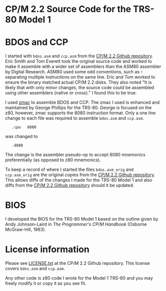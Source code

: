 # CP/M 2.2 Source Code for the TRS-80 Model 1

# BDOS and CCP

I started with `bdos.asm` and `ccp.asm` from the [CP/M 2.2 Github
repository](https://github.com/brouhaha/cpm22/).  Eric Smith and Tom Everett
took the original source code and worked to make it assemble with a wider set
of assemblers than the ASM80 assembler by Digital Research. ASM80 used some odd
conventions, such as `!` separating multiple instructions on the same line.
Eric and Tom worked to ensure the binary matched actual CP/M 2.2 disks.  They
also noted "It is likely that with only minor changes, the source code could be
assembled using other assemblers (native or cross)." I found this to be true.

I used [zmac](http://48k.ca/zmac.html) to assemble BDOS and CCP. The zmac I
used is enhanced and maintained by George Phillips for the TRS-80. George is
focused on the z80, however, zmac supports the 8080 instruction format. Only a
one line change to each file was required to assemble `bdos.asm` and `ccp.asm`.

```
   .cpu   8080
```

was changed to

```
   .8080
```

The change is the assembler pseudo-op to accept 8080 mnemonics preferentially
(as opposed to z80 mnemonics).

To keep a record of where I started the files `bdos.asm_orig` and
`ccp.asm_orig` are the original copies from the [CP/M 2.2 Github
repository](https://github.com/brouhaha/cpm22/). This allows diffs of the
changes I made for the TRS-80 Model 1 and also diffs from the  [CP/M 2.2 Github
repository](https://github.com/brouhaha/cpm22/) should it be updated.

# BIOS

I developed the BIOS for the TRS-80 Model 1 based on the outline given by Andy
Johnson-Laird in *The Programmer's CP/M Handbook* (Osborne McGraw-Hill, 1983).

# License information

Please see
[LICENSE.txt](https://github.com/brouhaha/cpm22/blob/main/LICENSE.txt) at the
CP/M 2.2 Github repository. This license covers `bdos.asm` and `ccp.asm`.

Any other code is z80 code I wrote for the Model 1 TRS-80 and you may freely
modify it or copy it as you see fit.
